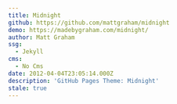 ```yaml
---
title: Midnight
github: https://github.com/mattgraham/midnight
demo: https://madebygraham.com/midnight/
author: Matt Graham
ssg:
  - Jekyll
cms:
  - No Cms
date: 2012-04-04T23:05:14.000Z
description: 'GitHub Pages Theme: Midnight'
stale: true
---
```

